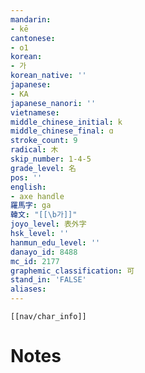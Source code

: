 ```yaml
---
mandarin:
- kē
cantonese:
- o1
korean:
- 가
korean_native: ''
japanese:
- KA
japanese_nanori: ''
vietnamese:
middle_chinese_initial: k
middle_chinese_final: ɑ
stroke_count: 9
radical: 木
skip_number: 1-4-5
grade_level: 名
pos: ''
english:
- axe handle
羅馬字: ga
韓文: "[[\b가]]"
joyo_level: 表外字
hsk_level: ''
hanmun_edu_level: ''
danayo_id: 8488
mc_id: 2177
graphemic_classification: 可
stand_in: 'FALSE'
aliases:
---
```

```meta-bind-embed
[[nav/char_info]]
```

# Notes
